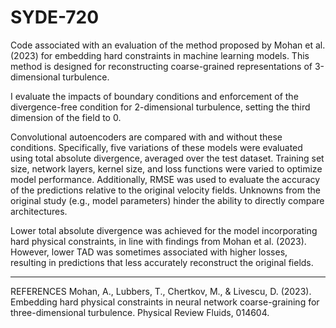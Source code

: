 # SYDE-720
Code associated with an evaluation of the method proposed by Mohan et al. (2023) for embedding hard constraints in machine learning models. This method is designed for reconstructing coarse-grained representations of 3-dimensional turbulence. 

I evaluate the impacts of boundary conditions and enforcement of the divergence-free condition for 2-dimensional turbulence, setting the third dimension of the field to 0.

Convolutional autoencoders are compared with and without these conditions. Specifically, five variations of these models were evaluated using total absolute divergence, averaged over the test dataset. Training set size, network layers, kernel size, and loss functions were varied to optimize model performance. Additionally, RMSE was used to evaluate the accuracy of the predictions relative to the original velocity fields. Unknowns from the original study (e.g., model parameters) hinder the ability to directly compare architectures.

Lower total absolute divergence was achieved for the model incorporating hard physical constraints, in line with findings from Mohan et al. (2023). However, lower TAD was sometimes associated with higher losses, resulting in predictions that less accurately reconstruct the original fields. 

---
REFERENCES 
Mohan, A., Lubbers, T., Chertkov, M., & Livescu, D. (2023). Embedding hard physical constraints in neural network coarse-graining for three-dimensional turbulence. Physical Review Fluids, 014604. 
